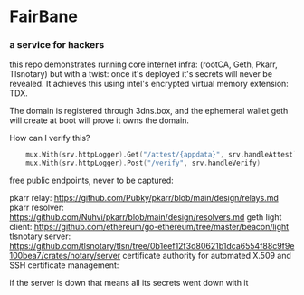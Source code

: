 # FairBane
### a service for hackers

this repo demonstrates running core internet infra: (rootCA, Geth, Pkarr, Tlsnotary) but with a twist: once it's deployed it's secrets will never be revealed. It achieves this using intel's encrypted virtual memory extension: TDX.

The domain is registered through 3dns.box, and the ephemeral wallet geth will create at boot will prove it owns the domain.

How can I verify this?

```go
	mux.With(srv.httpLogger).Get("/attest/{appdata}", srv.handleAttest)
	mux.With(srv.httpLogger).Post("/verify", srv.handleVerify)
```

free public endpoints, never to be captured:

pkarr relay: https://github.com/Pubky/pkarr/blob/main/design/relays.md
pkarr resolver: https://github.com/Nuhvi/pkarr/blob/main/design/resolvers.md
geth light client: https://github.com/ethereum/go-ethereum/tree/master/beacon/light
tlsnotary server: https://github.com/tlsnotary/tlsn/tree/0b1eef12f3d80621b1dca6554f88c9f9e100bea7/crates/notary/server
certificate authority for automated X.509 and SSH certificate management: 

if the server is down that means all its secrets went down with it


